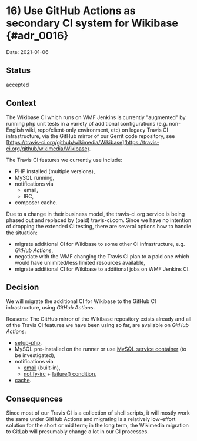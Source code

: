 # 16) Use GitHub Actions as secondary CI system for Wikibase {#adr_0016}

Date: 2021-01-06

## Status

accepted

## Context

The Wikibase CI which runs on WMF Jenkins is currently "augmented" by running php unit tests in a variety of additional configurations (e.g. non-English wiki, repo/client-only environment, etc) on legacy Travis CI infrastructure, via the GitHub mirror of our Gerrit code repository, see [https://travis-ci.org/github/wikimedia/Wikibase](https://travis-ci.org/github/wikimedia/Wikibase).

The Travis CI features we currently use include:
* PHP installed (multiple versions),
* MySQL running,
* notifications via
  * email,
  * IRC,
* composer cache.

Due to a change in their business model, the travis-ci.org service is being phased out and replaced by (paid) travis-ci.com. Since we have no intention of dropping the extended CI testing, there are several options how to handle the situation:
* migrate additional CI for Wikibase to some other CI infrastructure, e.g. _GitHub Actions_,
* negotiate with the WMF changing the Travis CI plan to a paid one which would have unlimited/less limited resources available,
* migrate additional CI for Wikibase to additional jobs on WMF Jenkins CI.

## Decision

We will migrate the additional CI for Wikibase to the GitHub CI infrastructure, using _GitHub Actions_.

Reasons: The GitHub mirror of the Wikibase repository exists already and all of the Travis CI features we have been using so far, are available on _GitHub Actions_:
* [setup-php](https://github.com/shivammathur/setup-php),
* MySQL pre-installed on the runner or use [MySQL service container](https://firefart.at/post/using-mysql-service-with-github-actions/) (to be investigated),
* notifications via
  * [email](https://docs.github.com/en/free-pro-team@latest/github/managing-subscriptions-and-notifications-on-github/configuring-notifications) (built-in),
  * [notify-irc](https://github.com/rectalogic/notify-irc) + [failure() condition](https://docs.github.com/en/free-pro-team@latest/actions/reference/context-and-expression-syntax-for-github-actions#failure),
* [cache](https://github.com/actions/cache).

## Consequences

Since most of our Travis CI is a collection of shell scripts, it will mostly work the same under GitHub Actions and migrating is a relatively low-effort solution for the short or mid term; in the long term, the Wikimedia migration to GitLab will presumably change a lot in our CI processes.
